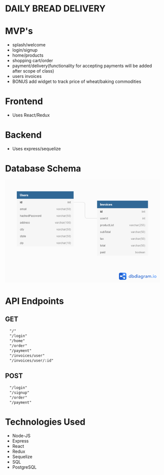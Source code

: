 # DAILY BREAD DELIVERY

# MVP's

- splash/welcome
- login/signup
- home/products
- shopping cart/order
- payment/delivery(functionality for accepting payments will be added after scope of class)
- users invoices
- BONUS add widget to track price of wheat/baking commodities


# Frontend

- Uses React/Redux 


# Backend

- Uses express/sequelize


# Database Schema

![Database Schema](./daily-bread-delivery-database-schema.png)


# API Endpoints

## GET
      "/"
      "/login"
      "/home"
      "/order"
      "/payment"
      "/invoices/user"
      "/invoices/user/:id"

## POST
      "/login"
      "/signup"
      "/order"
      "/payment"
      

# Technologies Used

- Node-JS 
- Express 
- React 
- Redux 
- Sequelize
- SQL
- PostgreSQL

